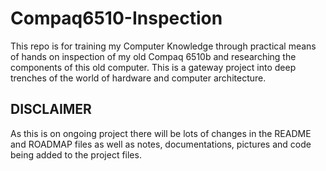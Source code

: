 # Compaq6510-Inspection
This repo is for training my Computer Knowledge through practical means of hands on inspection of my old Compaq 6510b and researching the components of this old computer. This is a gateway project into deep trenches of the world of hardware and computer architecture.

## DISCLAIMER

As this is on ongoing project there will be lots of changes in the README and ROADMAP files as well as notes, documentations, pictures and code being added to the project files.
